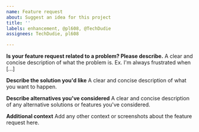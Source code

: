 ```yaml
---
name: Feature request
about: Suggest an idea for this project
title: ''
labels: enhancement, @pl608, @TechDudie
assignees: TechDudie, pl608

---
```


**Is your feature request related to a problem? Please describe.**
A clear and concise description of what the problem is. Ex. I'm always frustrated when [...]

**Describe the solution you'd like**
A clear and concise description of what you want to happen.

**Describe alternatives you've considered**
A clear and concise description of any alternative solutions or features you've considered.

**Additional context**
Add any other context or screenshots about the feature request here.
